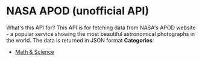 # NASA APOD (unofficial API)


What's this API for? This API is for fetching data from NASA's APOD website - a popular service showing the most beautiful astronomical photographs in the world. The data is returned in JSON format
**Categories**:

- [Math & Science](https://github/awesome-apis/awesome-apis#math-and-science)



